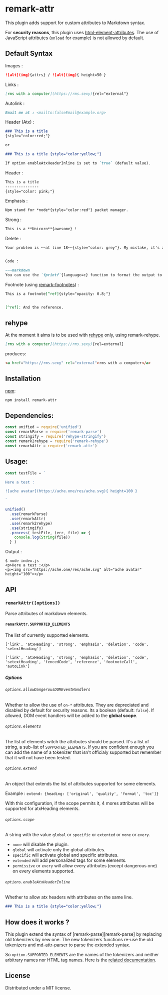 # remark-attr

This plugin adds support for custom attributes to Markdown syntax.

For **security reasons**, this plugin uses [html-element-attributes](https://github.com/wooorm/html-element-attributes).
The use of JavaScript attributes (`onload` for example) is not allowed by default.


## Default Syntax

Images :

~~~markdown
![alt](img){attrs} / ![alt](img){ height=50 }
~~~


Links :
~~~markdown
[rms with a computer](https://rms.sexy){rel="external"}
~~~


Autolink :

~~~markdown
Email me at : <mailto:falseEmail@example.org>
~~~


Header (Atx) :

~~~markdown
### This is a title
{style="color:red;"}

or

### This is a title {style="color:yellow;"}

If option enableAtxHeaderInline is set to `true` (default value).
~~~


Header :
~~~markdown
This is a title
---------------
{style="color: pink;"}
~~~

Emphasis :

~~~markdown
Npm stand for *node*{style="color:red"} packet manager.
~~~


Strong :

~~~markdown
This is a **Unicorn**{awesome} !
~~~

Delete :

~~~markdown
Your problem is ~~at line 18~~{style="color: grey"}. My mistake, it's at line 14.


Code :

~~~markdown
You can use the `fprintf`{language=c} function to format the output to a file.
~~~


Footnote (using [remark-footnotes](https://github.com/remarkjs/remark-footnotes)) :

~~~markdown
This is a footnote[^ref]{style="opacity: 0.8;"}


[^ref]: And the reference.
~~~


## rehype

At the moment it aims is to be used with [rehype][rehype] only, using remark-rehype.

~~~md
[rms with a computer](https://rms.sexy){rel=external}
~~~

produces:

~~~html
<a href="https://rms.sexy" rel="external">rms with a computer</a>
~~~


## Installation

[npm][npm]:

~~~bash
npm install remark-attr
~~~


## Dependencies:

~~~javascript
const unified = require('unified')
const remarkParse = require('remark-parse')
const stringify = require('rehype-stringify')
const remark2rehype = require('remark-rehype')
const remarkAttr = require('remark-attr')
~~~


## Usage:

~~~javascript
const testFile = `

Here a test :

![ache avatar](https://ache.one/res/ache.svg){ height=100 }

`

unified()
  .use(remarkParse)
  .use(remarkAttr)
  .use(remark2rehype)
  .use(stringify)
  .process( testFile, (err, file) => {
    console.log(String(file))
  } )
~~~


Output :

~~~shell
$ node index.js
<p>Here a test :</p>
<p><img src="https://ache.one/res/ache.svg" alt="ache avatar" height="100"></p>
~~~


## API

### `remarkAttr([options])`

Parse attributes of markdown elements.

#### `remarkAttr.SUPPORTED_ELEMENTS`

The list of currently supported elements.

`['link', 'atxHeading', 'strong', 'emphasis', 'deletion', 'code', 'setextHeading']`

`['link', 'atxHeading', 'strong', 'emphasis', 'deletion', 'code', 'setextHeading', 'fencedCode', 'reference', 'footnoteCall', 'autoLink']`

##### Options

###### `options.allowDangerousDOMEventHandlers`

Whether to allow the use of `on-*` attributes. They are depreciated and disabled by default for security reasons. Its a boolean (default: `false`).
If allowed, DOM event handlers will be added to the **global scope**.

###### `options.elements`

The list of elements witch the attributes should be parsed.
It's a list of string, a sub-list of `SUPPORTED_ELEMENTS`.
If you are confident enough you can add the name of a tokenizer that isn't officialy supported but remember that it will not have been tested.

###### `options.extend`

An object that extends the list of attributes supported for some elements.

Example : `extend: {heading: ['original', 'quality', 'format', 'toc']}`

With this configuration, if the scope permits it, 4 mores attributes will be supported for atxHeading elements.

###### `options.scope`

A string with the value `global` or `specific` or `extented` or `none` or `every`.

 - `none` will disable the plugin.
 - `global` will activate only the global attributes.
 - `specific` will activate global and specific attributes.
 - `extended` will add personalized tags for some elements.
 - `permissive` or `every` will allow every attributes (except dangerous one) on every elements supported.

###### `options.enableAtxHeaderInline`

Whether to allow atx headers with attributes on the same line.

~~~md
### This is a title {style="color:yellow;"}
~~~

## How does it works ?

This plugin extend the syntax of [remark-parse][remark-parse] by replacing old tokenizers by new one.
The new tokenizers functions re-use the old tokenizers and [md-attr-parser][md-attr-parser] to parse the extended syntax.

So `option.SUPPORTED_ELEMENTS` are the names of the tokenizers and neither arbitrary names nor HTML tag names.
Here is the [related documentation][doc].


## License

Distributed under a MIT license.

[npm]: https://www.npmjs.com/package/remark-attr
[rehype]: https://github.com/wooorm/rehype
[remar-parse]: https://github.com/remarkjs/remark/tree/master/packages/remark-parse
[md-attr-parser]: https://github.com/arobase-che/md-attr-parser
[doc]: https://github.com/remarkjs/remark/tree/master/packages/remark-parse#extending-the-parser
